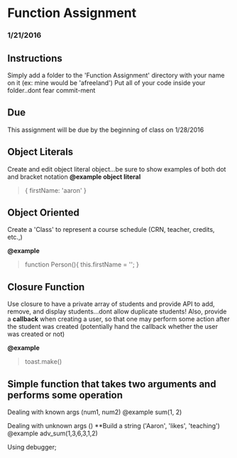 # Function Assignment
### 1/21/2016


## Instructions
Simply add a folder to the 'Function Assignment' directory with your name on it (ex: mine would be 'afreeland')
Put all of your code inside your folder..dont fear commit-ment

## Due
This assignment will be due by the beginning of class on 1/28/2016


## Object Literals
Create and edit object literal object...be sure to show examples of both dot and bracket notation
**@example object literal**
> {
> 	firstName: 'aaron'
> }


## Object Oriented
Create a 'Class' to represent a course schedule (CRN, teacher, credits, etc.,)

**@example**
> function Person(){
> 	this.firstName = '';
> }


## Closure Function
Use closure to have a private array of students and provide API to add, remove, and display students...dont allow duplicate students! Also, provide a **callback** when creating a user, so that one may perform some action after the student was created (potentially hand the callback whether the user was created or not)

**@example**
>	toast.make()

## Simple function that takes two arguments and performs some operation
Dealing with known args (num1, num2)
@example
	sum(1, 2)

Dealing with unknown args () **Build a string ('Aaron', 'likes', 'teaching')
@example
	adv_sum(1,3,6,3,1,2)


Using debugger;

